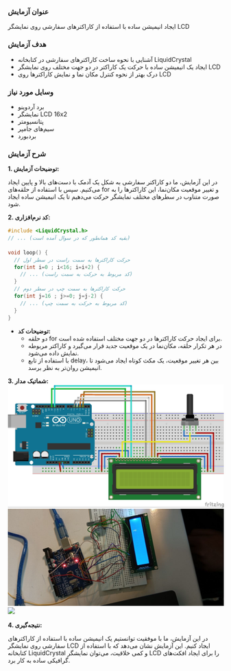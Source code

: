 ### عنوان آزمایش
ایجاد انیمیشن ساده با استفاده از کاراکترهای سفارشی روی نمایشگر LCD

### هدف آزمایش
* آشنایی با نحوه ساخت کاراکترهای سفارشی در کتابخانه LiquidCrystal
* ایجاد یک انیمیشن ساده با حرکت یک کاراکتر در دو جهت مختلف روی نمایشگر LCD
* درک بهتر از نحوه کنترل مکان نما و نمایش کاراکترها روی LCD

### وسایل مورد نیاز
* برد آردوینو 
* نمایشگر LCD 16x2
* پتانسیومتر
* سیم‌های جامپر
* بردبورد

### شرح آزمایش

**1. توضیحات آزمایش:**

در این آزمایش، ما دو کاراکتر سفارشی به شکل یک آدمک با دست‌های بالا و پایین ایجاد می‌کنیم. سپس با استفاده از حلقه‌های for و تغییر موقعیت مکان‌نما، این کاراکترها را به صورت متناوب در سطرهای مختلف نمایشگر حرکت می‌دهیم تا یک انیمیشن ساده ایجاد شود.

**2. کد نرم‌افزاری:**

```c++
#include <LiquidCrystal.h>
// ... (بقیه کد همانطور که در سوال آمده است)

void loop() {
  // حرکت کاراکترها به سمت راست در سطر اول
  for(int i=0 ; i<16; i=i+2) {
    // ... (کد مربوط به حرکت به سمت راست)
  }
  // حرکت کاراکترها به سمت چپ در سطر دوم
  for(int j=16 ; j>=0; j=j-2) {
    // ... (کد مربوط به حرکت به سمت چپ)
  }
}
```

* **توضیحات کد:**
    * دو حلقه for برای ایجاد حرکت کاراکترها در دو جهت مختلف استفاده شده است.
    * در هر تکرار حلقه، مکان‌نما در یک موقعیت جدید قرار می‌گیرد و کاراکتر مربوطه نمایش داده می‌شود.
    * با استفاده از تابع delay، بین هر تغییر موقعیت، یک مکث کوتاه ایجاد می‌شود تا انیمیشن روان‌تر به نظر برسد.

**3. شماتیک مدار:**
![](https://github.com/vahidseyyedi/microProcessor/blob/main/05%20Laboratory/L.Report%2001/src/map%201.jpg)
![](https://github.com/vahidseyyedi/microProcessor/blob/main/05%20Laboratory/L.Report%2003/src/2.jpg)
![](https://github.com/vahidseyyedi/microProcessor/blob/main/05%20Laboratory/L.Report%2003/src/3.gif)

**4. نتیجه‌گیری:**

در این آزمایش، ما با موفقیت توانستیم یک انیمیشن ساده با استفاده از کاراکترهای سفارشی روی نمایشگر LCD ایجاد کنیم. این آزمایش نشان می‌دهد که با استفاده از کتابخانه LiquidCrystal و کمی خلاقیت، می‌توان نمایشگر LCD را برای ایجاد افکت‌های گرافیکی ساده به کار برد.
